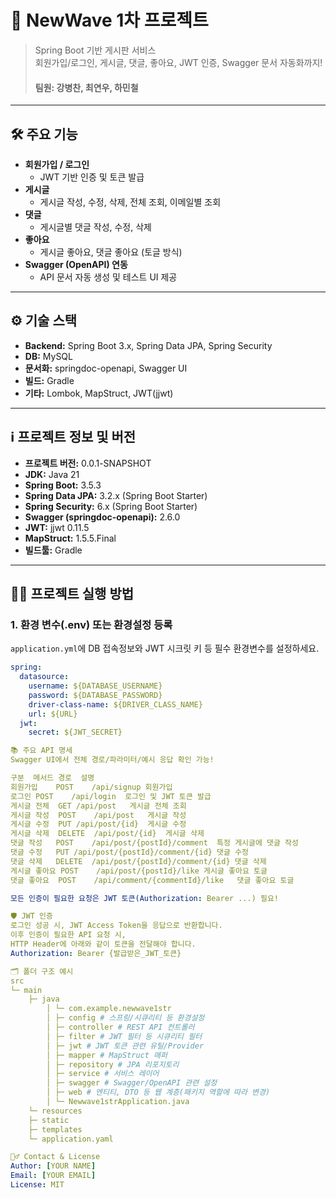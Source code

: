 # 📝 NewWave 1차 프로젝트

> Spring Boot 기반 게시판 서비스  
> 회원가입/로그인, 게시글, 댓글, 좋아요, JWT 인증, Swagger 문서 자동화까지!
>#### 팀원: 강병찬, 최연우, 하민철

---

## 🛠️ 주요 기능

- **회원가입 / 로그인**
    - JWT 기반 인증 및 토큰 발급
- **게시글**
    - 게시글 작성, 수정, 삭제, 전체 조회, 이메일별 조회
- **댓글**
    - 게시글별 댓글 작성, 수정, 삭제
- **좋아요**
    - 게시글 좋아요, 댓글 좋아요 (토글 방식)
- **Swagger (OpenAPI) 연동**
    - API 문서 자동 생성 및 테스트 UI 제공

---

## ⚙️ 기술 스택

- **Backend:** Spring Boot 3.x, Spring Data JPA, Spring Security
- **DB:** MySQL
- **문서화:** springdoc-openapi, Swagger UI
- **빌드:** Gradle
- **기타:** Lombok, MapStruct, JWT(jjwt)

---

## ℹ️ 프로젝트 정보 및 버전

- **프로젝트 버전:** 0.0.1-SNAPSHOT
- **JDK:** Java 21
- **Spring Boot:** 3.5.3
- **Spring Data JPA:** 3.2.x (Spring Boot Starter)
- **Spring Security:** 6.x (Spring Boot Starter)
- **Swagger (springdoc-openapi):** 2.6.0
- **JWT:** jjwt 0.11.5
- **MapStruct:** 1.5.5.Final
- **빌드툴:** Gradle

---

## 🏃‍♂️ 프로젝트 실행 방법

### 1. **환경 변수(.env) 또는 환경설정 등록**
`application.yml`에 DB 접속정보와 JWT 시크릿 키 등 필수 환경변수를 설정하세요.

```yaml
spring:
  datasource:
    username: ${DATABASE_USERNAME}
    password: ${DATABASE_PASSWORD}
    driver-class-name: ${DRIVER_CLASS_NAME}
    url: ${URL}
  jwt:
    secret: ${JWT_SECRET}

📚 주요 API 명세
Swagger UI에서 전체 경로/파라미터/예시 응답 확인 가능!

구분	메서드	경로	설명
회원가입	POST	/api/signup	회원가입
로그인	POST	/api/login	로그인 및 JWT 토큰 발급
게시글 전체	GET	/api/post	게시글 전체 조회
게시글 작성	POST	/api/post	게시글 작성
게시글 수정	PUT	/api/post/{id}	게시글 수정
게시글 삭제	DELETE	/api/post/{id}	게시글 삭제
댓글 작성	POST	/api/post/{postId}/comment	특정 게시글에 댓글 작성
댓글 수정	PUT	/api/post/{postId}/comment/{id}	댓글 수정
댓글 삭제	DELETE	/api/post/{postId}/comment/{id}	댓글 삭제
게시글 좋아요	POST	/api/post/{postId}/like	게시글 좋아요 토글
댓글 좋아요	POST	/api/comment/{commentId}/like	댓글 좋아요 토글

모든 인증이 필요한 요청은 JWT 토큰(Authorization: Bearer ...) 필요!

🛡️ JWT 인증
로그인 성공 시, JWT Access Token을 응답으로 반환합니다.
이후 인증이 필요한 API 요청 시,
HTTP Header에 아래와 같이 토큰을 전달해야 합니다.
Authorization: Bearer {발급받은_JWT_토큰}

🗂️ 폴더 구조 예시
src
└─ main
    ├─ java
        │ └─ com.example.newwave1str
        │ ├─ config # 스프링/시큐리티 등 환경설정
        │ ├─ controller # REST API 컨트롤러
        │ ├─ filter # JWT 필터 등 시큐리티 필터
        │ ├─ jwt # JWT 토큰 관련 유틸/Provider
        │ ├─ mapper # MapStruct 매퍼
        │ ├─ repository # JPA 리포지토리
        │ ├─ service # 서비스 레이어
        │ ├─ swagger # Swagger/OpenAPI 관련 설정
        │ ├─ web # 엔티티, DTO 등 웹 계층(패키지 역할에 따라 변경)
        │ └─ Newwave1strApplication.java
    └─ resources
    ├─ static
    ├─ templates
    └─ application.yaml

🙋‍♂️ Contact & License
Author: [YOUR NAME]
Email: [YOUR EMAIL]
License: MIT



